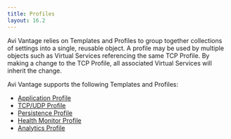 ```yaml
---
title: Profiles
layout: 16.2
---
```

Avi Vantage relies on Templates and Profiles to group together collections of settings into a single, reusable object. A profile may be used by multiple objects such as Virtual Services referencing the same TCP Profile. By making a change to the TCP Profile, all associated Virtual Services will inherit the change.

Avi Vantage supports the following Templates and Profiles:

* <a href="/docs/16.2/configuration-guide/templates/profiles/application-profile/">Application Profile</a> 
* <a href="/docs/16.2/configuration-guide/templates/profiles/tcpudp-profile">TCP/UDP Profile</a> 
* <a href="/docs/16.2/configuration-guide/templates/profiles/persistence-profile">Persistence Profile</a> 
* <a href="/docs/16.2/configuration-guide/templates/profiles/health-monitor-profile">Health Monitor Profile</a> 
* <a href="/docs/16.2/configuration-guide/templates/profiles/analytics-profile">Analytics Profile</a>   